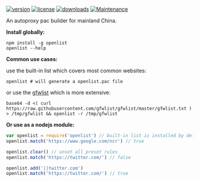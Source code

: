 [![version](https://img.shields.io/npm/v/openlist.svg?style=flat-square)](https://www.npmjs.com/package/openlist)
[![license](https://img.shields.io/npm/l/openlist.svg?style=flat-square)](https://www.npmjs.com/package/openlist)
[![downloads](https://img.shields.io/npm/dt/express.svg?style=flat-square)](https://www.npmjs.com/package/openlist)
[![Maintenance](https://img.shields.io/maintenance/yes/2016.svg?style=flat-square)](https://github.com/openlist/openlist-china)

An autoproxy pac builder for mainland China.

**Install globally:**

```
npm install -g openlist
openlist --help
```

**Common use cases:**

use the built-in list which covers most common websites:
```
openlist # will generate a openlist.pac file
```

or use the [gfwlist] which is more extensive:
```
base64 -d <( curl https://raw.githubusercontent.com/gfwlist/gfwlist/master/gfwlist.txt ) > /tmp/gfwlist && openlist -r /tmp/gfwlist
```

**Or use as a nodejs module:**
```js
var openlist = require('openlist') // built-in list is installed by default
openlist.match('https://www.google.com/ncr') // true

openlist.clear() // unset all preset rules
openlist.match('https://twitter.com/') // false

openlist.add('||twitter.com')
openlist.match('https://twitter.com/') // true
```

[gfwlist]: https://github.com/gfwlist/gfwlist
